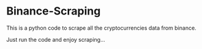 # Binance-Scraping
This is a python code to scrape all the cryptocurrencies data from binance.

Just run the code and enjoy scraping...
